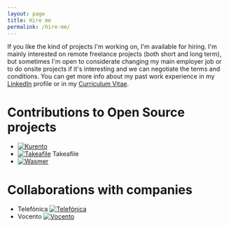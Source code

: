 ```yaml
---
layout: page
title: Hire me
permalink: /hire-me/
---
```


If you like the kind of projects I'm working on, I'm available for hiring. I'm
mainly interested on remote freelance projects (both short and long term), but
sometimes I'm open to considerate changing my main employer job or to do onsite
projects if it's interesting and we can negotiate the terms and conditions. You
can get more info about my past work experience in my
[LinkedIn](https://www.linkedin.com/in/piranna/) profile or in my
[Curriculum Vitae](Leganes-Combarro_Jesus_resume.pdf).

# Contributions to Open Source projects

- [![Kurento](https://www.kurento.org/sites/default/files/kurento.png "Kurento")](https://www.kurento.org/)
- [![Takeafile](https://avatars0.githubusercontent.com/u/44590114?s=50 "Takeafile")](https://github.com/Takeafile) Takeafile
- [![Wasmer](https://docs.wasmer.io/img/wasmer-logo.svg "Wasmer")](https://wasmer.io/)

# Collaborations with companies

- Telefónica [![Telefónica](https://www.telefonica.com/documents/153952/154445/lgo_telefonica_at.png/40901b9a-1f77-4a6d-a03c-e44f56c695ed "Telefónica")](https://www.telefonica.com)
- Vocento [![Vocento](https://upload.wikimedia.org/wikipedia/commons/0/08/Vocento_logo.svg "Vocento")](https://www.vocento.com/)
